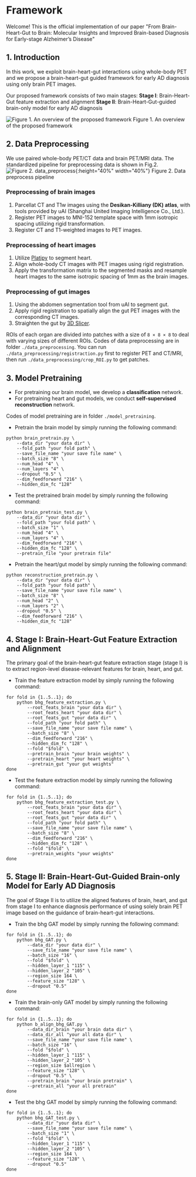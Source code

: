 # Framework
Welcome! This is the official implementation of our paper "From Brain-Heart-Gut to Brain: Molecular Insights and Improved Brain-based Diagnosis for Early-stage Alzheimer’s Disease"

## 1. Introduction
In this work, we exploit brain-heart-gut interactions using whole-body PET and we propose a brain-heart-gut guided framework for early AD diagnosis using only brain PET images.

Our proposed framework consists of two main stages:
**Stage I**: Brain-Heart-Gut feature extraction and alignment
**Stage II**: Brain-Heart-Gut-guided brain-only model for early AD diagnosis

![Figure 1. An overview of the proposed framework](./pics/Fig1_overview.jpg)
Figure 1. An overview of the proposed framework

## 2. Data Preprocessing
We use paired whole-body PET/CT data and brain PET/MRI data. The standardized pipeline for preprocessing data is shown in Fig.2.
![Figure 2. data_preprocess](./pics/Fig2_preprocess.jpg){:height="40%" width="40%"}
Figure 2. Data preprocess pipeline

### Preprocessing of brain images
1. Parcellat CT and T1w images using the **Desikan-Killiany (DK) atlas**, with tools provided by uAI (Shanghai United Imaging Intelligence Co., Ltd.).
2. Register PET images to MNI-152 template space with 1mm isotropic spacing utilizing rigid transformation.
3. Register CT and T1-weighted images to PET images.

### Preprocessing of heart images
1. Utilize [Platipy](https://pyplati.github.io/platipy/) to segment heart.
2. Align whole-body CT images with PET images using rigid registration.
3. Apply the transformation matrix to the segmented masks and resample heart images to the same isotropic spacing of 1mm as the brain images.

### Preprocessing of gut images
1. Using the abdomen segmentation tool from uAI to segment gut.
2. Apply rigid registration to spatially align the gut PET images with the
corresponding CT images.
3. Straighten the gut by [3D Slicer](https://www.slicer.org/).


ROIs of each organ are divided into patches with a size of `8 × 8 × 8` to deal with varying sizes of different ROIs. Codes of data preprocessing are in folder `./data_preprocessing`. You can run `./data_preprocessing/registraction.py` first to register PET and CT/MRI, then run `./data_preprocessing/crop_ROI.py` to get patches.

## 3. Model Pretraining
- For pretraining our brain model, we develop a **classification** network.
- For pretraining heart and gut models, we conduct **self-supervised reconstruction** network.

Codes of model pretraining are in folder `./model_pretraining`.
- Pretrain the brain model by simply running the following command: 
```
python brain_pretrain.py \
    --data_dir "your data dir" \
    --fold_path "your fold path" \
    --save_file_name "your save file name" \
    --batch_size "8" \
    --num_head "4" \
    --num_layers "4" \
    --dropout "0.5" \
    --dim_feedforward "216" \
    --hidden_dim_fc "128"
```

- Test the pretrained brain model by simply running the following command: 
```
python brain_pretrain_test.py \
    --data_dir "your data dir" \
    --fold_path "your fold path" \
    --batch_size "1" \
    --num_head "4" \
    --num_layers "4" \
    --dim_feedforward "216" \
    --hidden_dim_fc "128" \
    --pretrain_file "your pretrain file"
```

<!-- You can pretrain and test the model of heart/gut in the same way. -->
- Pretrain the heart/gut model by simply running the following command: 
```
python reconstruction_pretrain.py \
    --data_dir "your data dir" \
    --fold_path "your fold path" \
    --save_file_name "your save file name" \
    --batch_size "8" \
    --num_head "2" \
    --num_layers "2" \
    --dropout "0.5" \
    --dim_feedforward "216" \
    --hidden_dim_fc "128"
```

## 4. Stage I: Brain-Heart-Gut Feature Extraction and Alignment
The primary goal of the brain-heart-gut feature extraction stage (stage I) is to extract region-level disease-relevant features for brain, heart, and gut. 

- Train the feature extraction model by simply running the following command: 
```
for fold in {1..5..1}; do
    python bhg_feature_extraction.py \
        --root_feats_brain "your data dir" \
        --root_feats_heart "your data dir" \
        --root_feats_gut "your data dir" \                
        --fold_path "your fold path" \
        --save_file_name "your save file name" \
        --batch_size "8" \
        --dim_feedforward "216" \
        --hidden_dim_fc "128" \
        --fold "$fold" \
        --pretrain_brain "your brain weights" \
        --pretrain_heart "your heart weights" \
        --pretrain_gut "your gut weights"
done
```

- Test the feature extraction model by simply running the following command: 
```
for fold in {1..5..1}; do
    python bhg_feature_extraction_test.py \
        --root_feats_brain "your data dir" \
        --root_feats_heart "your data dir" \
        --root_feats_gut "your data dir" \                
        --fold_path "your fold path" \
        --save_file_name "your save file name" \
        --batch_size "8" \
        --dim_feedforward "216" \
        --hidden_dim_fc "128" \
        --fold "$fold" \
        --pretrain_weights "your weights"
done
```

## 5. Stage II: Brain-Heart-Gut-Guided Brain-only Model for Early AD Diagnosis
The goal of Stage II is to utilize the aligned features of brain, heart, and gut from stage I to enhance diagnosis performance of using solely brain PET image based on the guidance of brain-heart-gut interactions.

- Train the bhg GAT model by simply running the following command: 
```
for fold in {1..5..1}; do
    python bhg_GAT.py \
        --data_dir "your data dir" \
        --save_file_name "your save file name" \
        --batch_size "16" \
        --fold "$fold" \
        --hidden_layer_1 "115" \
        --hidden_layer_2 "105" \
        --region_size 164 \
        --feature_size "128" \
        --dropout "0.5"
done
```

- Train the brain-only GAT model by simply running the following command: 
```
for fold in {1..5..1}; do
    python b_align_bhg_GAT.py \
        --data_dir_brain "your brain data dir" \
        --data_dir_all "your all data dir" \
        --save_file_name "your save file name" \
        --batch_size "16" \
        --fold "$fold" \
        --hidden_layer_1 "115" \
        --hidden_layer_2 "105" \
        --region_size $allregion \
        --feature_size "128" \
        --dropout "0.5" \
        --pretrain_brain "your brain pretrain" \
        --pretrain_all "your all pretrain"
done
```

- Test the bhg GAT model by simply running the following command: 
```
for fold in {1..5..1}; do
    python bhg_GAT_test.py \
        --data_dir "your data dir" \
        --save_file_name "your save file name" \
        --batch_size "1" \
        --fold "$fold" \
        --hidden_layer_1 "115" \
        --hidden_layer_2 "105" \
        --region_size 164 \
        --feature_size "128" \
        --dropout "0.5"
done
